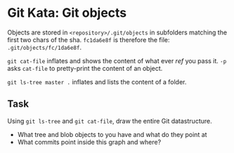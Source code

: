 # Git Kata: Git objects
Objects are stored in `<repository>/.git/objects` in subfolders matching the first two chars of the sha.
`fc1da6e8f` is therefore the file: `.git/objects/fc/1da6e8f`.

`git cat-file` inflates and shows the content of what ever _ref_ you pass it.
`-p` asks `cat-file` to pretty-print the content of an object.

`git ls-tree master .` inflates and lists the content of a folder.

## Task
Using `git ls-tree` and `git cat-file`, draw the entire Git datastructure.
- What tree and blob objects to you have and what do they point at
- What commits point inside this graph and where?
